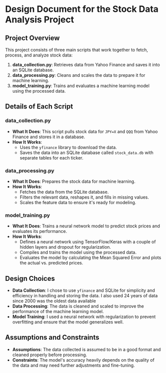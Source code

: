# Design Document for the Stock Data Analysis Project

## Project Overview

This project consists of three main scripts that work together to fetch, process, and analyze stock data:

1. **data_collection.py**: Retrieves data from Yahoo Finance and saves it into an SQLite database.
2. **data_processing.py**: Cleans and scales the data to prepare it for machine learning.
3. **model_training.py**: Trains and evaluates a machine learning model using the processed data.

## Details of Each Script

### data_collection.py

- **What It Does**: This script pulls stock data for `JPY=X` and `QQQ` from Yahoo Finance and stores it in a database.
- **How It Works**:
  - Uses the `yfinance` library to download the data.
  - Saves the data into an SQLite database called `stock_data.db` with separate tables for each ticker.

### data_processing.py

- **What It Does**: Prepares the stock data for machine learning.
- **How It Works**:
  - Fetches the data from the SQLite database.
  - Filters the relevant data, reshapes it, and fills in missing values.
  - Scales the feature data to ensure it's ready for modeling.

### model_training.py

- **What It Does**: Trains a neural network model to predict stock prices and evaluates its performance.
- **How It Works**:
  - Defines a neural network using TensorFlow/Keras with a couple of hidden layers and dropout for regularization.
  - Compiles and trains the model using the processed data.
  - Evaluates the model by calculating the Mean Squared Error and plots the actual vs. predicted prices.

## Design Choices

- **Data Collection**: I chose to use `yfinance` and SQLite for simplicity and efficiency in handling and storing the data. I also used 24 years of data since 2000 was the oldest data available
- **Data Processing**: The data is cleaned and scaled to improve the performance of the machine learning model.
- **Model Training**: I used a neural network with regularization to prevent overfitting and ensure that the model generalizes well.

## Assumptions and Constraints

- **Assumptions**: The data collected is assumed to be in a good format and cleaned properly before processing.
- **Constraints**: The model's accuracy heavily depends on the quality of the data and may need further adjustments and fine-tuning.
